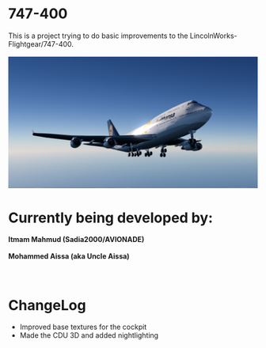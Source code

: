 # 747-400
This is a project trying to do basic improvements to the LincolnWorks-Flightgear/747-400.<br><br>
<img src=https://github.com/Sadia2000/747-400/blob/master/Splash/splash1.png alt=747-400_splashscreen>

# Currently being developed by:
<b>Itmam Mahmud (Sadia2000/AVIONADE)</b><br><br>
<b>Mohammed Aissa (aka Uncle Aissa)</b>
<br><br><br>
# ChangeLog
<ul>
  <li>Improved base textures for the cockpit</li>
  <li>Made the CDU 3D and added nightlighting</li>
<ul>
